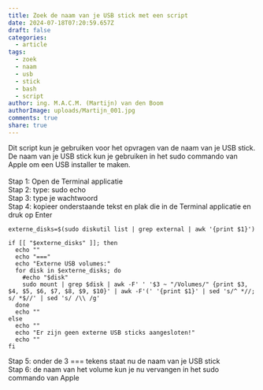 ```yaml
---
title: Zoek de naam van je USB stick met een script
date: 2024-07-18T07:20:59.657Z
draft: false
categories:
  - article
tags:
  - zoek
  - naam
  - usb
  - stick
  - bash
  - script
author: ing. M.A.C.M. (Martijn) van den Boom
authorImage: uploads/Martijn_001.jpg
comments: true
share: true
---
```

D﻿it script kun je gebruiken voor het opvragen van de naam van je USB stick.\
De naam van je USB stick kun je gebruiken in het sudo commando van Apple om een USB installer te maken.\
\
S﻿tap 1: Open de Terminal applicatie\
S﻿tap 2: type: sudo echo\
S﻿tap 3: type je wachtwoord\
S﻿tap 4: kopieer onderstaande tekst en plak die in de Terminal applicatie en druk op Enter

```
externe_disks=$(sudo diskutil list | grep external | awk '{print $1}')

if [[ "$externe_disks" ]]; then
  echo ""
  echo "==="
  echo "Externe USB volumes:"
  for disk in $externe_disks; do
    #echo "$disk"
    sudo mount | grep $disk | awk -F' ' '$3 ~ "/Volumes/" {print $3, $4, $5, $6, $7, $8, $9, $10}' | awk -F'(' '{print $1}' | sed 's/^ *//; s/ *$//' | sed 's/ /\\ /g'
  done
  echo ""
else
  echo ""
  echo "Er zijn geen externe USB sticks aangesloten!"
  echo ""
fi

```



S﻿tap 5: onder de 3 === tekens staat nu de naam van je USB stick\
S﻿tap 6: de naam van het volume kun je nu vervangen in het sudo commando van Apple